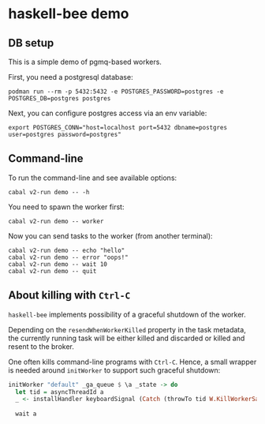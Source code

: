 # haskell-bee demo

## DB setup

This is a simple demo of pgmq-based workers.

First, you need a postgresql database:
```shell
podman run --rm -p 5432:5432 -e POSTGRES_PASSWORD=postgres -e POSTGRES_DB=postgres postgres
```
Next, you can configure postgres access via an env variable:
```shell
export POSTGRES_CONN="host=localhost port=5432 dbname=postgres user=postgres password=postgres"
```

## Command-line

To run the command-line and see available options:
```shell
cabal v2-run demo -- -h
```

You need to spawn the worker first:
```shell
cabal v2-run demo -- worker
```

Now you can send tasks to the worker (from another terminal):
```shell
cabal v2-run demo -- echo "hello"
cabal v2-run demo -- error "oops!"
cabal v2-run demo -- wait 10
cabal v2-run demo -- quit
```

## About killing with `Ctrl-C`

`haskell-bee` implements possibility of a graceful shutdown of the worker.

Depending on the `resendWhenWorkerKilled` property in the task
metadata, the currently running task will be either killed and
discarded or killed and resent to the broker.

One often kills command-line programs with `Ctrl-C`. Hence, a small
wrapper is needed around `initWorker` to support such graceful
shutdown:
```haskell
initWorker "default" _ga_queue $ \a _state -> do
  let tid = asyncThreadId a
  _ <- installHandler keyboardSignal (Catch (throwTo tid W.KillWorkerSafely)) Nothing
  
  wait a
```
